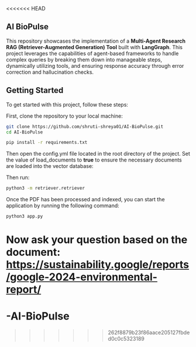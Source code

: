 <<<<<<< HEAD
## AI BioPulse

This repository showcases the implementation of a **Multi-Agent Research RAG (Retriever-Augmented Generation) Tool** built with **LangGraph**. This project leverages the capabilities of agent-based frameworks to handle complex queries by breaking them down into manageable steps, dynamically utilizing tools, and ensuring response accuracy through error correction and hallucination checks.

## Getting Started

To get started with this project, follow these steps:

First, clone the repository to your local machine:

```bash
git clone https://github.com/shruti-shreya01/AI-BioPulse.git
cd AI-BioPulse
```

```bash
pip install -r requirements.txt
```

Then open the config.yml file located in the root directory of the project. Set the value of load_documents to **true** to ensure the necessary documents are loaded into the vector database:

Then run:

```bash
python3 -m retriever.retriever
```

Once the PDF has been processed and indexed, you can start the application by running the following command:

```bash
python3 app.py
```

Now ask your question based on the document: https://sustainability.google/reports/google-2024-environmental-report/
=======
# -AI-BioPulse
>>>>>>> 262f8879b23f86aace205127fbded0c0c5323189
